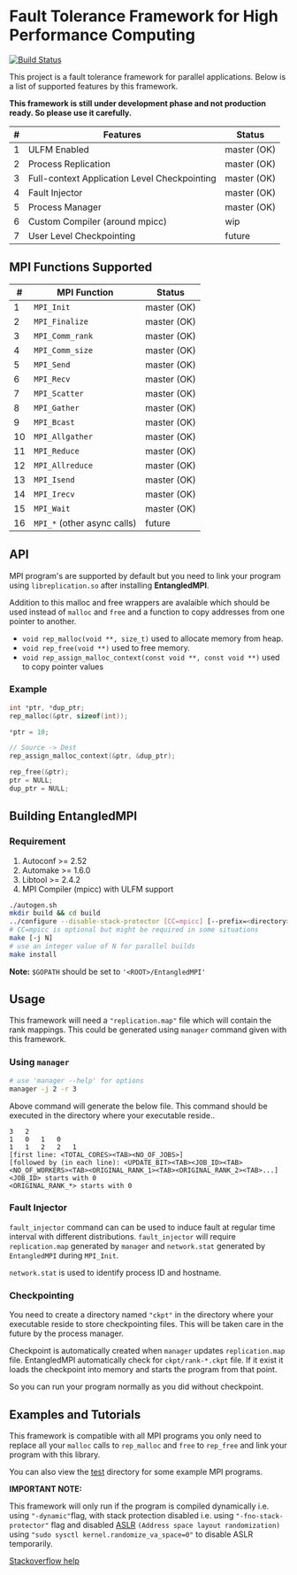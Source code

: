 # Fault Tolerance Framework for High Performance Computing

[![Build Status](https://travis-ci.org/upperwal/EntangledMPI.svg?branch=master)](https://travis-ci.org/upperwal/EntangledMPI)

This project is a fault tolerance framework for parallel applications. Below is a list of supported features by this framework.

**This framework is still under development phase and not production ready. So please use it carefully.**

| #        | Features           							| Status  		|
| -------- |-------------         							| -----			|
| 1		   | ULFM Enabled									| master (OK)	|
| 2        | Process Replication 							| master (OK) 	|
| 3        | Full-context Application Level Checkpointing  	| master (OK) 	|
| 4		   | Fault Injector									| master (OK) 	|
| 5	 	   | Process Manager 								| master (OK) 	|
| 6	 	   | Custom Compiler (around mpicc) 				| wip 			|
| 7        | User Level Checkpointing      					| future 		|

## MPI Functions Supported

| #        	| MPI Function           						| Status  		|
| -------- 	|-------------         							| -----			|
| 1 		| ```MPI_Init``` 								| master (OK) 	|
| 2 		| ```MPI_Finalize``` 							| master (OK) 	|
| 3 		| ```MPI_Comm_rank``` 							| master (OK) 	|
| 4 		| ```MPI_Comm_size``` 							| master (OK) 	|
| 5 		| ```MPI_Send``` 								| master (OK) 	|
| 6 		| ```MPI_Recv``` 								| master (OK) 	|
| 7 		| ```MPI_Scatter``` 							| master (OK) 	|
| 8 		| ```MPI_Gather``` 								| master (OK) 	|
| 9 		| ```MPI_Bcast``` 								| master (OK) 	|
| 10 		| ```MPI_Allgather``` 							| master (OK) 	|
| 11 		| ```MPI_Reduce``` 								| master (OK) 	|
| 12 		| ```MPI_Allreduce``` 							| master (OK) 	|
| 13 		| ```MPI_Isend``` 								| master (OK) 	|
| 14 		| ```MPI_Irecv``` 								| master (OK) 	|
| 15 		| ```MPI_Wait``` 								| master (OK) 	|
| 16 		| ```MPI_*``` (other async calls) 				| future 		|

## API

MPI program's are supported by default but you need to link your program using ```libreplication.so``` after installing **EntangledMPI**. 

Addition to this malloc and free wrappers are avalaible which should be used instead of ```malloc``` and ```free``` and a function to copy addresses from one pointer to another.

+ ```void rep_malloc(void **, size_t)``` used to allocate memory from heap.
+ ```void rep_free(void **)``` used to free memory.
+ ```void rep_assign_malloc_context(const void **, const void **)``` used to copy pointer values

### Example

```c
int *ptr, *dup_ptr;
rep_malloc(&ptr, sizeof(int));

*ptr = 10;

// Source -> Dest
rep_assign_malloc_context(&ptr, &dup_ptr);

rep_free(&ptr);
ptr = NULL;
dup_ptr = NULL;
```

## Building EntangledMPI

### Requirement
1. Autoconf >= 2.52
2. Automake >= 1.6.0
3. Libtool >= 2.4.2
4. MPI Compiler (mpicc) with ULFM support

```bash
./autogen.sh
mkdir build && cd build
../configure --disable-stack-protector [CC=mpicc] [--prefix=<directory>]
# CC=mpicc is optional but might be required in some situations
make [-j N]
# use an integer value of N for parallel builds
make install
```

**Note:** ```$GOPATH``` should be set to ```'<ROOT>/EntangledMPI'```

## Usage

This framework will need a ```"replication.map"``` file which will contain the rank mappings. This could be generated using ```manager``` command given with this framework.

### Using ```manager```

```bash
# use 'manager --help' for options
manager -j 2 -r 3
```

Above command will generate the below file. This command should be executed in the directory where your executable reside..

```
3	2
1	0	1	0
1	1	2	2	1
[first line: <TOTAL_CORES><TAB><NO_OF_JOBS>] 
[followed by (in each line): <UPDATE_BIT><TAB><JOB_ID><TAB><NO_OF_WORKERS><TAB><ORIGINAL_RANK_1><TAB><ORIGINAL_RANK_2><TAB>...]
<JOB_ID> starts with 0
<ORIGINAL_RANK_*> starts with 0
```

### Fault Injector

```fault_injector``` command can can be used to induce fault at regular time interval with different distributions. ```fault_injector``` will require ```replication.map``` generated by ```manager``` and ```network.stat``` generated by ```EntangledMPI``` during ```MPI_Init```.

```network.stat``` is used to identify process ID and hostname.

### Checkpointing

You need to create a directory named ```"ckpt"``` in the directory where your executable reside to store checkpointing files. This will be taken care in the future by the process manager.

Checkpoint is automatically created when ```manager``` updates ```replication.map``` file. EntangledMPI automatically check for ```ckpt/rank-*.ckpt``` file. If it exist it loads the checkpoint into memory and starts the program from that point.

So you can run your program normally as you did without checkpoint.

## Examples and Tutorials

This framework is compatible with all MPI programs you only need to replace all your ```malloc``` calls to ```rep_malloc``` and ```free``` to ```rep_free``` and link your program with this library.

You can also view the [test](test/) directory for some example MPI programs.

**IMPORTANT NOTE:**

This framework will only run if the program is compiled dynamically i.e. using ```"-dynamic"```flag, with stack protection disabled i.e. using ```"-fno-stack-protector"``` flag and disabled [ASLR](https://en.wikipedia.org/wiki/Address_space_layout_randomization) ```(Address space layout randomization)``` using ```"sudo sysctl kernel.randomize_va_space=0"``` to disable ASLR temporarily.

[Stackoverflow help](https://askubuntu.com/questions/318315/how-can-i-temporarily-disable-aslr-address-space-layout-randomization)